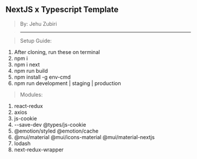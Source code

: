 ## NextJS x Typescript Template

> By: Jehu Zubiri

> ---

> Setup Guide:

1. After cloning, run these on terminal
2. npm i
3. npm i next
4. npm run build
5. npm install -g env-cmd
6. npm run development | staging | production

> Modules:

1. react-redux
2. axios
3. js-cookie
4. --save-dev @types/js-cookie
5. @emotion/styled @emotion/cache
6. @mui/material @mui/icons-material @mui/material-nextjs
7. lodash
8. next-redux-wrapper
